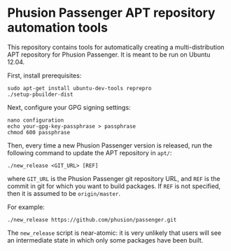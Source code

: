 # Phusion Passenger APT repository automation tools

This repository contains tools for automatically creating a multi-distribution APT repository for Phusion Passenger. It is meant to be run on Ubuntu 12.04.

First, install prerequisites:

    sudo apt-get install ubuntu-dev-tools reprepro
    ./setup-pbuilder-dist

Next, configure your GPG signing settings:

    nano configuration
    echo your-gpg-key-passphrase > passphrase
    chmod 600 passphrase

Then, every time a new Phusion Passenger version is released, run the following command to update the APT repository in `apt/`:

    ./new_release <GIT_URL> [REF]

where `GIT_URL` is the Phusion Passenger git repository URL, and `REF` is the commit in git for which you want to build packages. If `REF` is not specified, then it is assumed to be `origin/master`.

For example:

    ./new_release https://github.com/phusion/passenger.git

The `new_release` script is near-atomic: it is very unlikely that users will see an intermediate state in which only some packages have been built.
